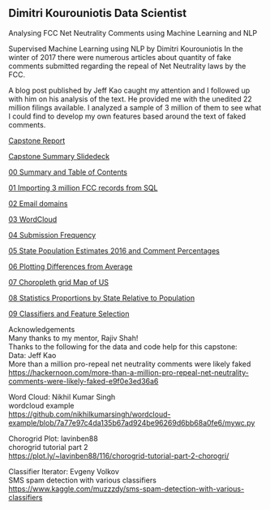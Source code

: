 ## Dimitri Kourouniotis Data Scientist

Analysing FCC Net Neutrality Comments using Machine Learning and NLP

Supervised Machine Learning using NLP
by Dimitri Kourouniotis
In the winter of 2017 there were numerous articles about quantity of fake comments submitted regarding the repeal of Net Neutrality laws by the FCC.

A blog post published by Jeff Kao caught my attention and I followed up with him on his analysis of the text. He provided me with the unedited 22 million filings available. I analyzed a sample of 3 million of them to see what I could find to develop my own features based around the text of faked comments.

<a href="https://github.com/DimitriKourouniotis/Capstone1FCCNN/blob/master/Capstone%201%20Report%20FCC%20Net%20Neutrality%20Submissions.pdf">Capstone Report</a>

<a href="https://github.com/DimitriKourouniotis/Capstone1FCCNN/blob/master/Capstone%201%20Report%20FCC%20Net%20Neutrality%20Submissions.pdf">Capstone Summary Slidedeck</a>

<a href="https://github.com/DimitriKourouniotis/Capstone1FCCNN/blob/master/00%20Summary%20and%20Table%20of%20Contents%20and%20Acknowledgements.ipynb">00 Summary and Table of Contents</a>

<a href="https://github.com/DimitriKourouniotis/Capstone1FCCNN/blob/master/01%20Importing%203m%20FCC%20records%20from%20SQL%20.ipynb">01 Importing 3 million FCC records from SQL</a>

<a href="https://github.com/DimitriKourouniotis/Capstone1FCCNN/blob/master/02%20Capstone%201%20Email%20domains.ipynb">02 Email domains</a>

<a href="https://github.com/DimitriKourouniotis/Capstone1FCCNN/blob/master/03%20WordCloud.ipynb">03 WordCloud</a>

<a href="https://github.com/DimitriKourouniotis/Capstone1FCCNN/blob/master/04%20Capstone%201%20FCC%20Submissions%20Frequency.ipynb">04 Submission Frequency</a>

<a href="https://github.com/DimitriKourouniotis/Capstone1FCCNN/blob/master/05%20Capstone%20State%20Pop%20estimates%202016%20and%20Comments%20percentages.ipynb">05 State Population Estimates 2016 and Comment Percentages</a>

<a href="https://github.com/DimitriKourouniotis/Capstone1FCCNN/blob/master/06%20Capstone%201%20plotting%20differences%20from%20average.ipynb">06 Plotting Differences from Average</a>

<a href="https://github.com/DimitriKourouniotis/Capstone1FCCNN/blob/master/07%20Capstone%201%20Choropleth%20Map%20USA%20.ipynb">07 Choropleth grid Map of US</a>

<a href="https://github.com/DimitriKourouniotis/Capstone1FCCNN/blob/master/08%20Capstone%201%20Stats%20Proportions%20by%20State%20relative%20to%20Population.ipynb">08 Statistics Proportions by State Relative to Population</a>

<a href="https://github.com/DimitriKourouniotis/Capstone1FCCNN/blob/master/09%20Classifiers%20and%20Feature%20Selections.ipynb">09 Classifiers and Feature Selection</a>

Acknowledgements<br>
Many thanks to my mentor, Rajiv Shah!<br>
Thanks to the following for the data and code help for this capstone:<br>
Data: Jeff Kao<br>
More than a million pro-repeal net neutrality comments were likely faked<br>
https://hackernoon.com/more-than-a-million-pro-repeal-net-neutrality-comments-were-likely-faked-e9f0e3ed36a6

Word Cloud: Nikhil Kumar Singh<br>
wordcloud example<br>
https://github.com/nikhilkumarsingh/wordcloud-example/blob/7a77e97c4da135b67ad924be96269d6bb68a0fe6/mywc.py

Chorogrid Plot: lavinben88<br>
chorogrid tutorial part 2<br>
https://plot.ly/~lavinben88/116/chorogrid-tutorial-part-2-chorogri/

Classifier Iterator: Evgeny Volkov<br>
SMS spam detection with various classifiers<br>
https://www.kaggle.com/muzzzdy/sms-spam-detection-with-various-classifiers
